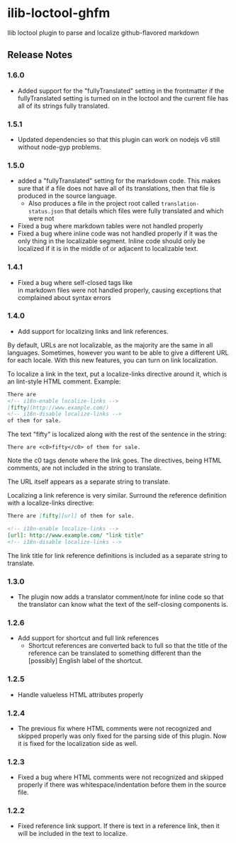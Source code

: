 # ilib-loctool-ghfm

Ilib loctool plugin to parse and localize github-flavored markdown


## Release Notes

### 1.6.0

* Added support for the "fullyTranslated" setting in the frontmatter if
the fullyTranslated setting is turned on in the loctool and the current
file has all of its strings fully translated.

### 1.5.1

* Updated dependencies so that this plugin can work on nodejs v6 still
  without node-gyp problems.

### 1.5.0

* added a "fullyTranslated" setting for the markdown code. This makes sure
  that if a file does not have all of its translations, then that file is
  produced in the source language.
    * Also produces a file in the project root called `translation-status.json`
      that details which files were fully translated and which were not
* Fixed a bug where markdown tables were not handled properly
* Fixed a bug where inline code was not handled properly if it was the
only thing in the localizable segment. Inline code should only be
localized if it is in the middle of or adjacent to localizable text.

### 1.4.1

* Fixed a bug where self-closed tags like <br/> in markdown files were not handled properly,
causing exceptions that complained about syntax errors

### 1.4.0

- Add support for localizing links and link references.

By default, URLs are not localizable, as the majority are the same
in all languages. Sometimes, however you want to be able to give a
different URL for each locale. With this new features, you can turn
on link localization.

To localize a link in the text, put a localize-links directive around
it, which is an lint-style HTML comment. Example:

```markdown
There are
<!-- i18n-enable localize-links -->
[fifty](http://www.example.com/)
<!-- i18n-disable localize-links -->
of them for sale.
```

The text "fifty" is localized along with the rest of the sentence in the
string:

```
There are <c0>fifty</c0> of them for sale.
```

Note the c0 tags denote where the link goes. The directives, being HTML
comments, are not included in the string to translate.

The URL itself appears as a separate string to translate.

Localizing a link reference is very similar. Surround the reference
definition with a localize-links directive:

```markdown
There are [fifty][url] of them for sale.

<!-- i18n-enable localize-links -->
[url]: http://www.example.com/ "link title"
<!-- i18n-disable localize-links -->
```

The link title for link reference definitions is included as a separate string
to translate.

### 1.3.0

- The plugin now adds a translator comment/note for inline code so that the
  translator can know what the text of the self-closing components is.

### 1.2.6

- Add support for shortcut and full link references
    - Shortcut references are converted back to full so that the title of the
      reference can be translated to something different than the [possibly]
      English label of the shortcut.

### 1.2.5

- Handle valueless HTML attributes properly

### 1.2.4

- The previous fix where HTML comments were not recognized and skipped properly 
was only fixed for the parsing side of this plugin. Now it is fixed for the
localization side as well.

### 1.2.3

- Fixed a bug where HTML comments were not recognized and skipped properly 
if there was whitespace/indentation before them in the source file.

### 1.2.2

- Fixed reference link support. If there is text in a reference link, then it will
be included in the text to localize.

